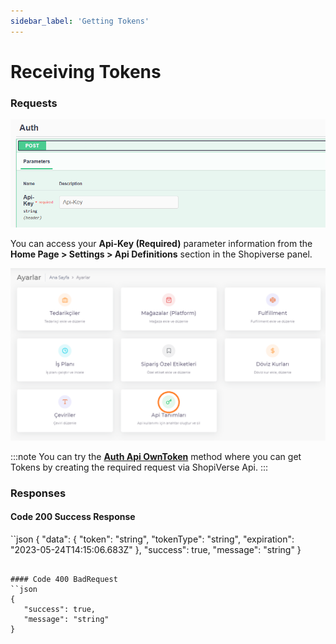 ```yaml
---
sidebar_label: 'Getting Tokens'
---
```


# Receiving Tokens

### Requests
![AutRequest](../auth/img/Auth.png)

You can access your **Api-Key (Required)** parameter information from the **Home Page > Settings > Api Definitions** section in the Shopiverse panel.

![ApiKey](../auth/img/ApiKey.png)

:::note
You can try the **[Auth Api OwnToken](https://api.shopiverse.com/swagger/index.html "Auth Api OwmToken")** method where you can get Tokens by creating the required request via ShopiVerse Api.
:::

### Responses

#### Code 200 Success Response
``json
{
   "data": {
     "token": "string",
     "tokenType": "string",
     "expiration": "2023-05-24T14:15:06.683Z"
   },
   "success": true,
   "message": "string"
}
```

#### Code 400 BadRequest
``json
{
   "success": true,
   "message": "string"
}
```